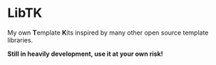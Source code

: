 # LibTK

My own **T**emplate **K**its inspired by many other open source template libraries.

**Still in heavily development, use it at your own risk!**
